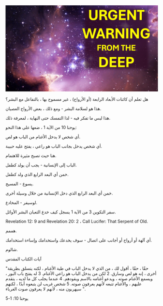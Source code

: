 ![Video cover image](../cover.jpg "cover photo")

هل تعلم أن كائنات الأبعاد الرابعة (أو الأرواح) ، غير مسموح بها ، بالتفاعل مع البشر؟

هذا هو لسلامة البشر - ومع ذلك ، بعض الأرواح العصيان.

هذا ليس ما تفكر فيه - لذا التمسك حتى النهاية ، لمعرفة ذلك.

يوحنا 10 من الآية 1 ، ضعها على هذا النحو:

أي شخص لا يدخل الأغنام من الباب هو لص.

أي شخص يدخل بجانب الباب هو راعي ، يفتح عليه حبيبة.

هنا حيث تصبح مثيرة للاهتمام.

الباب إلى الإنسانية - يجب أن يولد كطفل.

خمن أي البعد الرابع الذي ولد كطفل.

يسوع - المسيح.

خمن أي البعد الرابع الذي دخل الإنسانية من خلال وسيلة أخرى.

لوسيفر - المخادع.

سفر التكوين 3 من الآية 1 يسجل كيف خدع الثعبان البشر الأوائل.

Revelation 12: 9 and Revelation 20: 2 ، Call Lucifer: That Serpent of Old.

هممم.

أي آلهة أو أرواح أو أجانب على اتصال - سوف يخدعك واستخدامك وإساءة استخدامك.

شالوم.

آيات الكتاب المقدس

"حقًا ، حقًا ، أقول لك ، من الذي لا يدخل الباب في طية الأغنام ، لكنه يتسلق بطريقة أخرى ، إنه هو لص وسارق. 2 لكن من يدخل الباب هو راعي الأغنام. 3 له يفتح باب البور ، ويسمع الأغنام صوته ، ويدعو أغنامه بالاسم ويقودهم. 4 عندما يجلب كل ما لديه ، يتقدم عليهم ، والأغنام تتبعه لأنهم يعرفون صوته. 5 شخص غريب لن يتبعوه أبدًا ، لكنهم سيهربون منه ، لأنهم لا يعرفون صوت الغرباء ".

يوحنا 10: 1-5
